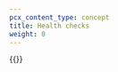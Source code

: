 ```yaml
---
pcx_content_type: concept
title: Health checks
weight: 0
---
```


{{<render file="_health-checks.md" productFolder="magic-transit" >}}